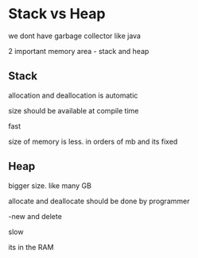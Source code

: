# Stack vs Heap

we dont have garbage collector like java

2 important memory area -  stack and heap

## Stack

allocation and deallocation is automatic

size should be available at compile time

fast

size of memory is less. in orders of mb and its fixed

## Heap

bigger size. like many GB

allocate and deallocate should be done by programmer

-new and delete

slow 

its in the RAM